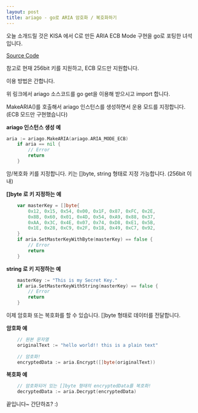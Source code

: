 ```yaml
---
layout: post
title: ariago - go로 ARIA 암호화 / 복호화하기
---
```


오늘 소개드릴 것은 KISA 에서 C로 만든 ARIA ECB Mode 구현을 go로 포팅한 녀석입니다.

[Source Code](https://github.com/kernullist/ariago)


참고로 현재 256bit 키를 지원하고, ECB 모드만 지원합니다.


이용 방법은 간합니다.

위 링크에서 ariago 소스코드를 go get을 이용해 받으시고 import 합니다.

MakeARIA()를 호출해서 ariago 인스턴스를 생성하면서 운용 모드를 지정합니다. (ECB 모드만 구현했습니다)

**ariago 인스턴스 생성 예**

```go
aria := ariago.MakeARIA(ariago.ARIA_MODE_ECB)		
	if aria == nil {
		// Error
		return
	}
```

암/복호화 키를 지정합니다. 키는 []byte, string 형태로 지정 가능합니다. (256bit 이내)

**[]byte 로 키 지정하는 예**

```go
	var masterKey = []byte{
		0x12, 0x15, 0x54, 0x00, 0x1F, 0x87, 0xFC, 0x2E,
		0x8B, 0x60, 0x01, 0x4D, 0x54, 0xA9, 0x88, 0x37,
		0xAA, 0x3C, 0x4E, 0x07, 0x74, 0xD8, 0xE1, 0x5B,
		0x1E, 0x28, 0xC9, 0x2F, 0x18, 0x49, 0xC7, 0x92,
	}
	if aria.SetMasterKeyWithByte(masterKey) == false {
		// Error
		return
	}
```

**string 로 키 지정하는 예**

```go
	masterKey := "This is my Secret Key."
	if aria.SetMasterKeyWithString(masterKey) == false {
		// Error
		return
	}
```

이제 암호화 또는 복호화를 할 수 있습니다. []byte 형태로 데이터를 전달합니다.

**암호화 예**

```go
	// 원본 문자열
	originalText := "hello world!! this is a plain text"
	
	// 암호화!
	encryptedData := aria.Encrypt([]byte(originalText))
```

**복호화 예**

```go
	// 암호화되어 있는 []byte 형태의 encryptedData를 복호화!
	decryptedData := aria.Decrypt(encryptedData)
```

끝입니다~ 간단하죠? :)

